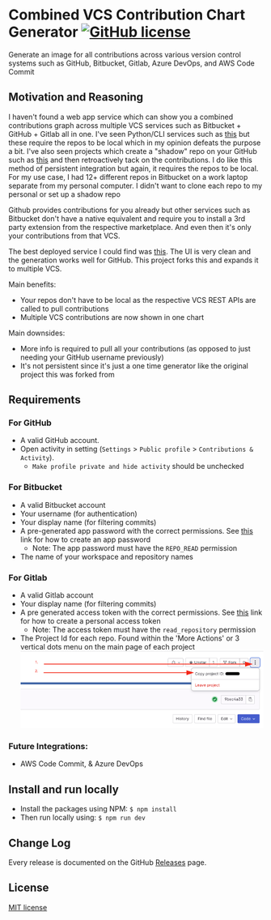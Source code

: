 # Combined VCS Contribution Chart Generator [![GitHub license](https://img.shields.io/badge/license-MIT-blue.svg)](https://github.com/TrentD815/combined-git-contributions-chart/blob/master/LICENSE)
Generate an image for all contributions across various version control systems such as 
GitHub, Bitbucket, Gitlab, Azure DevOps, and AWS Code Commit

## Motivation and Reasoning
I haven't found a web app service which can show you a combined contributions graph
across multiple VCS services such as Bitbucket + GitHub + Gitlab all in one. I've seen 
Python/CLI services such as [this](https://github.com/YakinRubaiat/GitGraph) but these require the repos to be local which 
in my opinion defeats the purpose a bit. I've also seen projects which create a "shadow" repo on your GitHub such as 
[this](https://github.com/miromannino/Contributions-Importer-For-Github) and then retroactively tack on the contributions. 
I do like this method of persistent integration but again, it requires the repos to be local. For my use case,
I had 12+ different repos in Bitbucket on a work laptop separate from my personal computer. I didn't
want to clone each repo to my personal or set up a shadow repo 

Github provides contributions for you already but other services such as Bitbucket don't
have a native equivalent and require you to install a 3rd party extension
from the respective marketplace. And even then it's only your contributions
from that VCS.

The best deployed service I could find was [this](https://github.com/sallar/github-contributions-chart). 
The UI is very clean and the generation works well for GitHub. This project forks this
and expands it to multiple VCS.
   
Main benefits:
- Your repos don't have to be local as the respective VCS REST APIs are called to pull contributions
- Multiple VCS contributions are now shown in one chart

Main downsides:
- More info is required to pull all your contributions (as opposed to just needing your GitHub username previously) 
- It's not persistent since it's just a one time generator like the original project this was forked from

## Requirements
### For GitHub
- A valid GitHub account.
- Open activity in setting (`Settings` > `Public profile` > `Contributions & Activity`).
  - `Make profile private and hide activity` should be unchecked
  
### For Bitbucket
- A valid Bitbucket account
- Your username (for authentication)
- Your display name (for filtering commits)
- A pre-generated app password with the correct permissions. See [this](https://support.atlassian.com/bitbucket-cloud/docs/create-an-app-password/) link for how to create an app password
  - Note: The app password must have the `REPO_READ` permission
- The name of your workspace and repository names

### For Gitlab
- A valid Gitlab account
- Your display name (for filtering commits)
- A pre generated access token with the correct permissions. See [this](https://docs.gitlab.com/ee/user/profile/personal_access_tokens.html) 
link for how to create a personal access token
  - Note: The access token must have the `read_repository` permission
- The Project Id for each repo. Found within the 'More Actions' or 3 vertical dots menu on the main page of each project
![gitlabProjectIdLocation.png](public/gitlabProjectIdLocation.png)

### Future Integrations: 
- AWS Code Commit, & Azure DevOps

## Install and run locally
- Install the packages using NPM:
```$ npm install```
- Then run locally using:
```$ npm run dev```

[//]: Example
[//]: # (<div align="center">)
[//]: # (  <img src="screenshot.png" width="676">)
[//]: # (</div>)


## Change Log
Every release is documented on the GitHub [Releases](https://github.com/TrentD815/combined-git-contributions-chart/releases) page.

## License
[MIT license](https://opensource.org/licenses/MIT)

